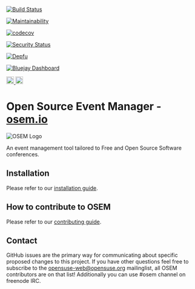 [![Build Status](https://travis-ci.com/CactusPuppy/snapcon.svg?branch=master)](https://travis-ci.com/CactusPuppy/snapcon)

[![Maintainability](https://api.codeclimate.com/v1/badges/6c7fc446b3b10866ba71/maintainability)](https://codeclimate.com/github/CactusPuppy/snapcon/maintainability)

[![codecov](https://codecov.io/gh/CactusPuppy/snapcon/branch/master/graph/badge.svg?token=y4aEAtw6KJ)](https://codecov.io/gh/CactusPuppy/snapcon)

[![Security Status](https://hakiri.io/github/CactusPuppy/snapcon/master.svg)](https://hakiri.io/github/CactusPuppy/snapcon/master)

[![Depfu](https://badges.depfu.com/badges/16eb1ffb3a9f1a36c4e595a5ae2a1dca/overview.svg)](https://depfu.com/github/CactusPuppy/snapcon?project_id=22682)

[![Bluejay Dashboard](https://img.shields.io/badge/Bluejay-Dashboard_5-blue.svg)](http://dashboard.bluejay.governify.io/dashboard/script/dashboardLoader.js?dashboardURL=https://reporter.bluejay.governify.io/api/v4/dashboards/tpa-CS169L-GH-CactusPuppy_snapcon/main)

<a href="https://heroku.com/deploy?template=https://github.com/openSUSE/osem/tree/v1.0">
  <img src="https://www.herokucdn.com/deploy/button.svg" height="20px" alt="Deploy">
</a>

<a href="https://www.pivotaltracker.com/n/projects/2487653">
  <img src="https://www.pivotaltracker.com/marketing_assets/shared_home/tracker-4679313e699d9ba696371344953de96c81d207d967a43f121d353391c81c9ba7.svg" height="20px" alt="Pivotal Tracker">
</a>

# Open Source Event Manager - [osem.io](https://osem.io)

![OSEM Logo](doc/osem-logo.png)

An event management tool tailored to Free and Open Source Software conferences.

## Installation

Please refer to our [installation guide](INSTALL.md).

## How to contribute to OSEM

Please refer to our [contributing guide](CONTRIBUTING.md).

## Contact

GitHub issues are the primary way for communicating about specific proposed changes to this project. If you have other questions feel free to subscribe to the [opensuse-web@opensuse.org](http://lists.opensuse.org/opensuse-web/) mailinglist, all OSEM contributors are on that list! Additionally you can use #osem channel on freenode IRC.
